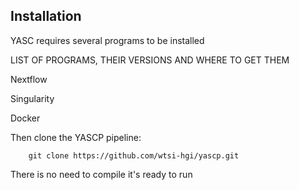 ## Installation
YASC requires several programs to be installed

LIST OF PROGRAMS, THEIR VERSIONS AND WHERE TO GET THEM

Nextflow

Singularity

Docker

Then clone the YASCP pipeline:
```console
    git clone https://github.com/wtsi-hgi/yascp.git
```
There is no need to compile it's ready to run
